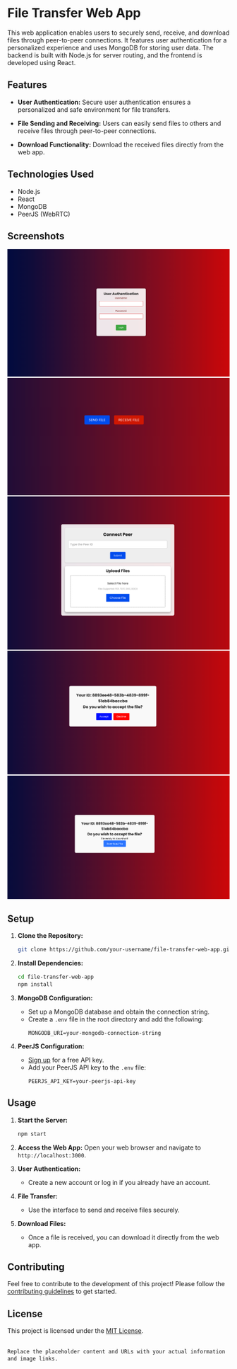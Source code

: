 # File Transfer Web App

This web application enables users to securely send, receive, and download files through peer-to-peer connections. It features user authentication for a personalized experience and uses MongoDB for storing user data. The backend is built with Node.js for server routing, and the frontend is developed using React.

## Features

- **User Authentication:** Secure user authentication ensures a personalized and safe environment for file transfers.

- **File Sending and Receiving:** Users can easily send files to others and receive files through peer-to-peer connections.

- **Download Functionality:** Download the received files directly from the web app.

## Technologies Used

- Node.js
- React
- MongoDB
- PeerJS (WebRTC)

## Screenshots

![Screenshot 1](screenshots/app1.png)
![Screenshot 2](screenshots/app2.png)
![Screenshot 1](screenshots/app3.png)
![Screenshot 2](screenshots/app4.png)
![Screenshot 1](screenshots/app5.png)


## Setup

1. **Clone the Repository:**
   ```bash
   git clone https://github.com/your-username/file-transfer-web-app.git
   ```

2. **Install Dependencies:**
   ```bash
   cd file-transfer-web-app
   npm install
   ```

3. **MongoDB Configuration:**
   - Set up a MongoDB database and obtain the connection string.
   - Create a `.env` file in the root directory and add the following:
     ```env
     MONGODB_URI=your-mongodb-connection-string
     ```

4. **PeerJS Configuration:**
   - [Sign up](https://peerjs.com/) for a free API key.
   - Add your PeerJS API key to the `.env` file:
     ```env
     PEERJS_API_KEY=your-peerjs-api-key
     ```

## Usage

1. **Start the Server:**
   ```bash
   npm start
   ```

2. **Access the Web App:**
   Open your web browser and navigate to `http://localhost:3000`.

3. **User Authentication:**
   - Create a new account or log in if you already have an account.

4. **File Transfer:**
   - Use the interface to send and receive files securely.

5. **Download Files:**
   - Once a file is received, you can download it directly from the web app.

## Contributing

Feel free to contribute to the development of this project! Please follow the [contributing guidelines](CONTRIBUTING.md) to get started.

## License

This project is licensed under the [MIT License](LICENSE).
```

Replace the placeholder content and URLs with your actual information and image links.
